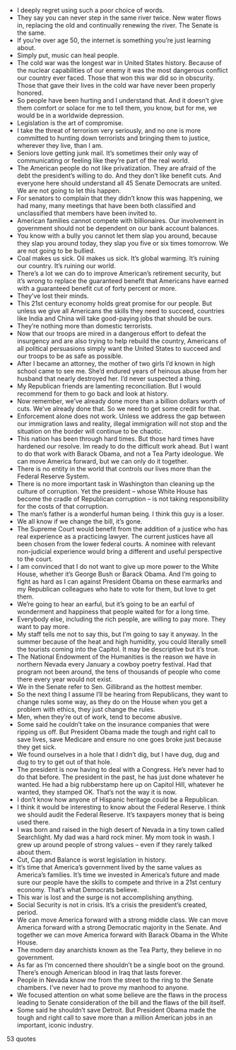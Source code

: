  - I deeply regret using such a poor choice of words.
 - They say you can never step in the same river twice. New water flows in, replacing the old and continually renewing the river. The Senate is the same.
 - If you’re over age 50, the internet is something you’re just learning about.
 - Simply put, music can heal people.
 - The cold war was the longest war in United States history. Because of the nuclear capabilities of our enemy it was the most dangerous conflict our country ever faced. Those that won this war did so in obscurity. Those that gave their lives in the cold war have never been properly honored.
 - So people have been hurting and I understand that. And it doesn’t give them comfort or solace for me to tell them, you know, but for me, we would be in a worldwide depression.
 - Legislation is the art of compromise.
 - I take the threat of terrorism very seriously, and no one is more committed to hunting down terrorists and bringing them to justice, wherever they live, than I am.
 - Seniors love getting junk mail. It’s sometimes their only way of communicating or feeling like they’re part of the real world.
 - The American people do not like privatization. They are afraid of the debt the president’s willing to do. And they don’t like benefit cuts. And everyone here should understand all 45 Senate Democrats are united. We are not going to let this happen.
 - For senators to complain that they didn’t know this was happening, we had many, many meetings that have been both classified and unclassified that members have been invited to.
 - American families cannot compete with billionaires. Our involvement in government should not be dependent on our bank account balances.
 - You know with a bully you cannot let them slap you around, because they slap you around today, they slap you five or six times tomorrow. We are not going to be bullied.
 - Coal makes us sick. Oil makes us sick. It’s global warming. It’s ruining our country. It’s ruining our world.
 - There’s a lot we can do to improve American’s retirement security, but it’s wrong to replace the guaranteed benefit that Americans have earned with a guaranteed benefit cut of forty percent or more.
 - They’ve lost their minds.
 - This 21st century economy holds great promise for our people. But unless we give all Americans the skills they need to succeed, countries like India and China will take good-paying jobs that should be ours.
 - They’re nothing more than domestic terrorists.
 - Now that our troops are mired in a dangerous effort to defeat the insurgency and are also trying to help rebuild the country, Americans of all political persuasions simply want the United States to succeed and our troops to be as safe as possible.
 - After I became an attorney, the mother of two girls I’d known in high school came to see me. She’d endured years of heinous abuse from her husband that nearly destroyed her. I’d never suspected a thing.
 - My Republican friends are lamenting reconciliation. But I would recommend for them to go back and look at history.
 - Now remember, we’ve already done more than a billion dollars worth of cuts. We’ve already done that. So we need to get some credit for that.
 - Enforcement alone does not work. Unless we address the gap between our immigration laws and reality, illegal immigration will not stop and the situation on the border will continue to be chaotic.
 - This nation has been through hard times. But those hard times have hardened our resolve. Im ready to do the difficult work ahead. But I want to do that work with Barack Obama, and not a Tea Party ideologue. We can move America forward, but we can only do it together.
 - There is no entity in the world that controls our lives more than the Federal Reserve System.
 - There is no more important task in Washington than cleaning up the culture of corruption. Yet the president – whose White House has become the cradle of Republican corruption – is not taking responsibility for the costs of that corruption.
 - The man’s father is a wonderful human being. I think this guy is a loser.
 - We all know if we change the bill, it’s gone.
 - The Supreme Court would benefit from the addition of a justice who has real experience as a practicing lawyer. The current justices have all been chosen from the lower federal courts. A nominee with relevant non-judicial experience would bring a different and useful perspective to the court.
 - I am convinced that I do not want to give up more power to the White House, whether it’s George Bush or Barack Obama. And I’m going to fight as hard as I can against President Obama on these earmarks and my Republican colleagues who hate to vote for them, but love to get them.
 - We’re going to hear an earful, but it’s going to be an earful of wonderment and happiness that people waited for for a long time.
 - Everybody else, including the rich people, are willing to pay more. They want to pay more.
 - My staff tells me not to say this, but I’m going to say it anyway. In the summer because of the heat and high humidity, you could literally smell the tourists coming into the Capitol. It may be descriptive but it’s true.
 - The National Endowment of the Humanities is the reason we have in northern Nevada every January a cowboy poetry festival. Had that program not been around, the tens of thousands of people who come there every year would not exist.
 - We in the Senate refer to Sen. Gillibrand as the hottest member.
 - So the next thing I assume I’ll be hearing from Republicans, they want to change rules some way, as they do on the House when you get a problem with ethics, they just change the rules.
 - Men, when they’re out of work, tend to become abusive.
 - Some said he couldn’t take on the insurance companies that were ripping us off. But President Obama made the tough and right call to save lives, save Medicare and ensure no one goes broke just because they get sick.
 - We found ourselves in a hole that I didn’t dig, but I have dug, dug and dug to try to get out of that hole.
 - The president is now having to deal with a Congress. He’s never had to do that before. The president in the past, he has just done whatever he wanted. He had a big rubberstamp here up on Capitol Hill, whatever he wanted, they stamped OK. That’s not the way it is now.
 - I don’t know how anyone of Hispanic heritage could be a Republican.
 - I think it would be interesting to know about the Federal Reserve. I think we should audit the Federal Reserve. It’s taxpayers money that is being used there.
 - I was born and raised in the high desert of Nevada in a tiny town called Searchlight. My dad was a hard rock miner. My mom took in wash. I grew up around people of strong values – even if they rarely talked about them.
 - Cut, Cap and Balance is worst legislation in history.
 - It’s time that America’s government lived by the same values as America’s families. It’s time we invested in America’s future and made sure our people have the skills to compete and thrive in a 21st century economy. That’s what Democrats believe.
 - This war is lost and the surge is not accomplishing anything.
 - Social Security is not in crisis. It’s a crisis the president’s created, period.
 - We can move America forward with a strong middle class. We can move America forward with a strong Democratic majority in the Senate. And together we can move America forward with Barack Obama in the White House.
 - The modern day anarchists known as the Tea Party, they believe in no government.
 - As far as I’m concerned there shouldn’t be a single boot on the ground. There’s enough American blood in Iraq that lasts forever.
 - People in Nevada know me from the street to the ring to the Senate chambers. I’ve never had to prove my manhood to anyone.
 - We focused attention on what some believe are the flaws in the process leading to Senate consideration of the bill and the flaws of the bill itself.
 - Some said he shouldn’t save Detroit. But President Obama made the tough and right call to save more than a million American jobs in an important, iconic industry.

53 quotes
